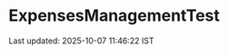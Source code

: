 # ExpensesManagementTest
































































































































































































































































Last updated: 2025-10-07 11:46:22 IST
